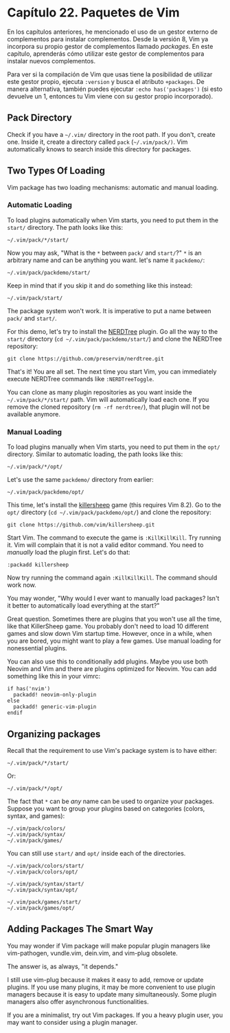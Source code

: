 # Capítulo 22. Paquetes de Vim

En los capítulos anteriores, he mencionado el uso de un gestor externo de complementos para instalar complementos. Desde la versión 8, Vim ya incorpora su propio gestor de complementos llamado *packages*. En este capítulo, aprenderás cómo utilizar este gestor de complementos para instalar nuevos complementos.

Para ver si la compilación de Vim que usas tiene la posibilidad de utilizar este gestor propio, ejecuta `:version` y busca el atributo `+packages`. De manera alternativa, también puedes ejecutar `:echo has('packages')` (si esto devuelve un 1, entonces tu Vim viene con su gestor propio incorporado).

## Pack Directory

Check if you have a `~/.vim/` directory in the root path. If you don't, create one. Inside it, create a directory called `pack` (`~/.vim/pack/)`. Vim automatically knows to search inside this directory for packages.

## Two Types Of Loading

Vim package has two loading mechanisms: automatic and manual loading.

### Automatic Loading

To load plugins automatically when Vim starts, you need to put them in the `start/` directory. The path looks like this:

```
~/.vim/pack/*/start/
```

Now you may ask, "What is the `*` between `pack/` and `start/`?" `*` is an arbitrary name and can be anything you want. let's name it `packdemo/`:

```
~/.vim/pack/packdemo/start/
```

Keep in mind that if you skip it and do something like this instead:

```
~/.vim/pack/start/
```

The package system won't work. It is imperative to put a name between `pack/` and `start/`.

For this demo, let's try to install the [NERDTree](https://github.com/preservim/nerdtree) plugin. Go all the way to the `start/` directory (`cd ~/.vim/pack/packdemo/start/`) and clone the NERDTree repository:

```
git clone https://github.com/preservim/nerdtree.git
```

That's it! You are all set. The next time you start Vim, you can immediately execute NERDTree commands like `:NERDTreeToggle`.

You can clone as many plugin repositories as you want inside the `~/.vim/pack/*/start/` path. Vim will automatically load each one. If you remove the cloned repository (`rm -rf nerdtree/`), that plugin will not be available anymore.

### Manual Loading

To load plugins manually when Vim starts, you need to put them in the `opt/` directory. Similar to automatic loading, the path looks like this:

```
~/.vim/pack/*/opt/
```

Let's use the same `packdemo/` directory from earlier:

```
~/.vim/pack/packdemo/opt/
```

This time, let's install the [killersheep](https://github.com/vim/killersheep) game (this requires Vim 8.2). Go to the `opt/` directory (`cd ~/.vim/pack/packdemo/opt/`) and clone the repository:

```
git clone https://github.com/vim/killersheep.git
```

Start Vim. The command to execute the game is `:KillKillKill`. Try running it. Vim will complain that it is not a valid editor command. You need to *manually* load the plugin first. Let's do that:

```
:packadd killersheep
```

Now try running the command again `:KillKillKill`. The command should work now.

You may wonder, "Why would I ever want to manually load packages? Isn't it better to automatically load everything at the start?"

Great question. Sometimes there are plugins that you won't use all the time, like that KillerSheep game. You probably don't need to load 10 different games and slow down Vim startup time. However, once in a while, when you are bored, you might want to play a few games. Use manual loading for nonessential plugins.

You can also use this to conditionally add plugins. Maybe you use both Neovim and Vim and there are plugins optimized for Neovim. You can add something like this in your vimrc:

```
if has('nvim')
  packadd! neovim-only-plugin
else
  packadd! generic-vim-plugin
endif
```

## Organizing packages

Recall that the requirement to use Vim's package system is to have either:

```
~/.vim/pack/*/start/
```

Or:

```
~/.vim/pack/*/opt/
```

The fact that `*` can be *any* name can be used to organize your packages. Suppose you want to group your plugins based on categories (colors, syntax, and games):

```
~/.vim/pack/colors/
~/.vim/pack/syntax/
~/.vim/pack/games/
```

You can still use `start/` and `opt/` inside each of the directories.

```
~/.vim/pack/colors/start/
~/.vim/pack/colors/opt/

~/.vim/pack/syntax/start/
~/.vim/pack/syntax/opt/

~/.vim/pack/games/start/
~/.vim/pack/games/opt/
```

## Adding Packages The Smart Way

You may wonder if Vim package will make popular plugin managers like vim-pathogen, vundle.vim, dein.vim, and vim-plug obsolete.

The answer is, as always, "it depends."

I still use vim-plug because it makes it easy to add, remove or update plugins. If you use many plugins, it may be more convenient to use plugin managers because it is easy to update many simultaneously. Some plugin managers also offer asynchronous functionalities.

If you are a minimalist, try out Vim packages. If you a heavy plugin user, you may want to consider using a plugin manager.
